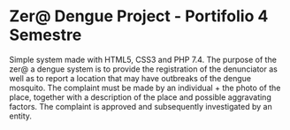# Zer@ Dengue Project - Portifolio 4 Semestre 

Simple system made with HTML5, CSS3 and PHP 7.4.
The purpose of the zer@ a dengue system is to provide the registration of the denunciator as well as to report a location that may have outbreaks of the dengue mosquito. The complaint must be made by an individual + the photo of the place, together with a description of the place and possible aggravating factors. The complaint is approved and subsequently investigated by an entity.
